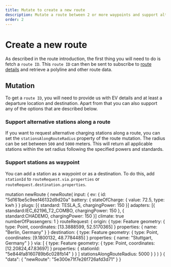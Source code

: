 ```yaml
---
title: Mutate to create a new route
description: Mutate a route between 2 or more waypoints and support alternative stations along a route
order: 2
---
```


# Create a new route
As described in the route introduction, the first thing you will need to do is fetch a `route ID`. This `route ID` can then be sent to subscribe to [route details](/API-Reference/Routes/query-route-details) and retrieve a polyline and other route data.

## Mutation
To get a `route ID`, you will need to provide us with EV details and at least a departure location and destination. Apart from that you can also support any of the options that are described below.

### Support alternative stations along a route
If you want to request alternative charging stations along a route, you can set the `stationsAlongRouteRadius` property of the route mutation. The radius can be set between `500` and `5000` meters. This will return all applicable stations within the set radius following the specified powers and standards. 

### Support stations as waypoint
You can add a station as a waypoint or as a destination. To do this, add `stationId` to `routeRequest.via.properties` or `routeRequest.destination.properties`. 

<schema name="newRoute" type="Mutation"></schema>

<response error="newRoute"></response>

<playground>
<code-block lang="graphql" type="mutation" edit-url="https://playground.chargetrip.com/?page=newRoute">					
mutation newRoute {
  newRoute(
    input: {
      ev: {
        id: "5d161be5c9eef46132d9d20a"
        battery: {
          stateOfCharge: { value: 72.5, type: kwh }
        }
        plugs: [{ standard: TESLA_S, chargingPower: 150 }]
        adapters: [{ standard:IEC_62196_T2_COMBO, chargingPower: 150 }, { standard:CHADEMO, chargingPower: 150 }]
        climate: true
        numberOfPassengers: 1
      }
      routeRequest: {
        origin: {
          type: Feature
          geometry: { type: Point, coordinates: [13.3888599, 52.5170365] }
          properties: { name: "Berlin, Germany" }
        }
        destination: {
          type: Feature
          geometry: { type: Point, coordinates: [9.1800132, 48.7784485] }
          properties: { name: "Stuttgart, Germany" }
        }
        via: [
          {
            type: Feature
            geometry: { type: Point, coordinates: [12.20824,47.83697] }
            properties: { stationId: "5e844fa8160789b6c028fb14" }
          }
        ]
        stationsAlongRouteRadius: 5000
      }
    }
  )
}
</code-block>
<code-block lang="json" type="response">
{
  "data": {
    "newRoute": "5e300e71f7e26f726afd3d71"
  }
}
</code-block>
</playground>
